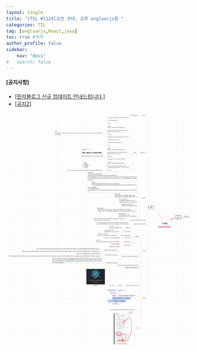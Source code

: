 ```yaml
---
layout: single
title: "[TIL #1124]오전 코테, 오후 angluarjs등 "
categories: TIL
tag: [angluarjs,React,java]
toc: true #목차
author_profile: false
sidebar:
    nav: "docs"
#   search: false
--- 
```


<div class="notice--danger">
<h4>[공지사항]</h4> 
<ul>
    <li><a href="https://mmistakes.github.io/minimal-mistakes/docs/quick-start-guide/" >[민석블로그 신규 업데이트 안내드립니다.]</a>
    </li>
    <li><a href="#">[공지2]</a></li>
</ul>
</div>

![](/images/2022-11-24-22-31-48.png)